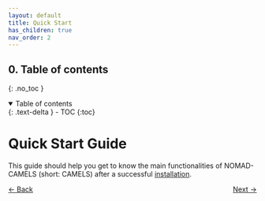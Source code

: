 ```yaml
---
layout: default
title: Quick Start
has_children: true
nav_order: 2
---
```


## 0. Table of contents
{: .no_toc }

<details open markdown="block">
  <summary>
    Table of contents
  </summary>
  {: .text-delta }
- TOC
{:toc}
</details>

# Quick Start Guide
This guide should help you get to know the main functionalities of NOMAD-CAMELS (short: CAMELS) after a successful [installation](https://fau-lap.github.io/NOMAD-CAMELS/docs/installation.html).

<p style="text-align:left;">
  <span style="color: grey;">
  <a href="installation.html">&larr; Back</a>
  </span>
  <span style="float:right;">
    <a href="quick_start_install.html">Next &rarr;</a><br>
  </span>
</p>